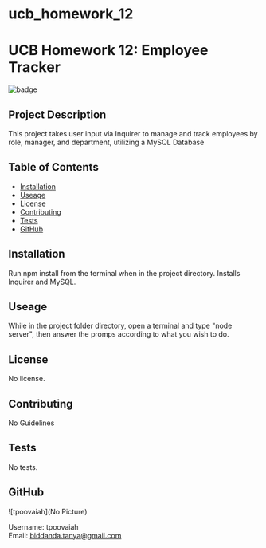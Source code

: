 # ucb_homework_12


# UCB Homework 12: Employee Tracker
![badge](https://img.shields.io/github/languages/top/tpoovaiah/ucb_homework_12)

## Project Description 

This project takes user input via Inquirer to manage and track employees by role, manager, and department, utilizing a MySQL Database

## Table of Contents

* [Installation](#installation)
* [Useage](#useage)
* [License](#license)
* [Contributing](#contributing)
* [Tests](#tests)
* [GitHub](#github)

## Installation

Run npm install from the terminal when in the project directory. Installs Inquirer and MySQL.

## Useage 

While in the project folder directory, open a terminal and type "node server", then answer the promps according to what you wish to do. 

## License 

No license. 

## Contributing 

No Guidelines

## Tests 

No tests.

## GitHub 

![tpoovaiah](No Picture)  

Username: tpoovaiah  
Email: <biddanda.tanya@gmail.com>

